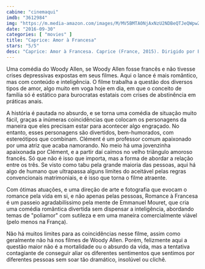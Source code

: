 ```yaml
---
cabine: "cinemaqui"
imdb: "3612984"
img: "https://m.media-amazon.com/images/M/MV5BMTA0NjAxNzU2NDBeQTJeQWpwZ15BbWU4MDI2NjI0Nzcx._V1_SY150_CR6,0,101,150_.jpg"
date: "2016-09-30"
categories: [ "movies" ]
title: "Caprice: Amor à Francesa"
stars: "5/5"
desc: "Caprice: Amor à Francesa. Caprice (France, 2015). Dirigido por Emmanuel Mouret. Escrito por Emmanuel Mouret. Com Virginie Efira, Anaïs Demoustier, Laurent Stocker, Emmanuel Mouret, Thomas Blanchard, Mathilde Warnier, Olivier Cruveiller, Botum Dupuis, Néo Rouleau."
---
```

Uma comédia do Woody Allen, se Woody Allen fosse francês e não tivesse crises depressivas expostas em seus filmes. Aqui o lance é mais romântico, mas com conteúdo e inteligência. O filme trabalha a questão dos diversos tipos de amor, algo muito em voga hoje em dia, em que o conceito de família só é estático para burocratas estatais com crises de abstinência em práticas anais.

A história é pautada no absurdo, e se torna uma comédia de situação muito fácil, graças a inúmeras coincidências que colocam os personagens da maneira que eles precisam estar para acontecer algo engraçado. No entanto, esses personagens são divertidos, bem-humorados, com estereótipos que combinam. Clément é um professor comum apaixonado por uma atriz que acaba namorando. No meio há uma jovenzinha apaixonada por Clément, e a partir daí caímos no velho triângulo amoroso francês. Só que não é isso que importa, mas a forma de abordar a relação entre os três. Se visto como tabu pela grande maioria das pessoas, aqui há algo de humano que ultrapassa alguns limites do aceitável pelas regras convencionais matrimoniais, e é isso que torna o filme atraente.

Com ótimas atuações, e uma direção de arte e fotografia que evocam o romance pela vida em si, e não apenas pelas pessoas, Romance à Francesa é um passeio agradabilíssimo pela mente de Emmanuel Mouret, que cria uma comédia romântica divertida sem dispensar a inteligência, abordando temas de "poliamor" com sutileza e em uma maneira comercialmente viável (pelo menos na França).

Não há muitos limites para as coincidências nesse filme, assim como geralmente não há nos filmes de Woody Allen. Porém, felizmente aqui a questão maior não é a mortalidade ou o absurdo da vida, mas a tentativa contagiante de conseguir aliar os diferentes sentimentos que sentimos por diferentes pessoas sem soar tão dramático, insolúvel ou clichê.
